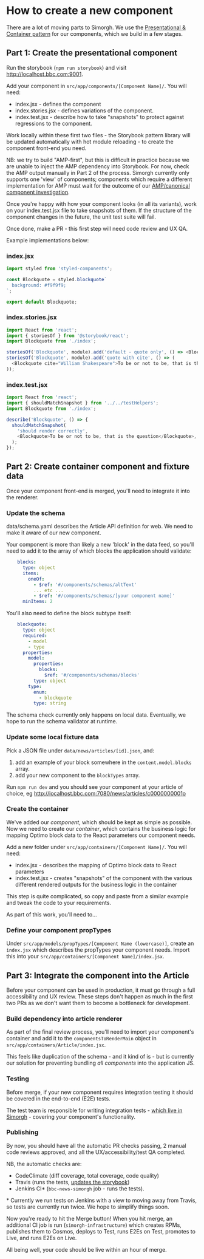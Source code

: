 # How to create a new component
There are a lot of moving parts to Simorgh. We use the [Presentational & Container pattern](https://medium.com/@dan_abramov/smart-and-dumb-components-7ca2f9a7c7d0) for our components, which we build in a few stages.

## Part 1: Create the presentational component
Run the storybook (`npm run storybook`) and visit http://localhost.bbc.com:9001.

Add your component in `src/app/components/[Component Name]/`. You will need:

* index.jsx - defines the component
* index.stories.jsx - defines variations of the component.
* index.test.jsx - describe how to take "snapshots" to protect against regressions to the component.

Work locally within these first two files - the Storybook pattern library will be updated automatically with hot module reloading - to create the component front-end you need.

NB: we try to build "AMP-first", but this is difficult in practice because we are unable to inject the AMP dependency into Storybook. For now, check the AMP output manually in Part 2 of the process. Simorgh currently only supports one 'view' of components; components which require a different implementation for AMP must wait for the outcome of our [AMP/canonical component investigation](https://github.com/bbc/simorgh/issues/884).

Once you're happy with how your component looks (in all its variants), work on your index.test.jsx file to take snapshots of them. If the structure of the component changes in the future, the unit test suite will fail.

Once done, make a PR - this first step will need code review and UX QA.

Example implementations below:

### index.jsx
```js
import styled from 'styled-components';

const Blockquote = styled.blockquote`
  background: #f9f9f9;
`;

export default Blockquote;
```

### index.stories.jsx
```js
import React from 'react';
import { storiesOf } from '@storybook/react';
import Blockquote from './index';

storiesOf('Blockquote', module).add('default - quote only', () => <Blockquote>To be or not to be, that is the question</Blockquote>);
storiesOf('Blockquote', module).add('quote with cite', () => (
  <Blockquote cite="William Shakespeare">To be or not to be, that is the question</Blockquote>
));
```

### index.test.jsx
```js
import React from 'react';
import { shouldMatchSnapshot } from '../../testHelpers';
import Blockquote from './index';

describe('Blockquote', () => {
  shouldMatchSnapshot(
    'should render correctly',
    <Blockquote>To be or not to be, that is the question</Blockquote>,
  );
});
```

## Part 2: Create container component and fixture data
Once your component front-end is merged, you'll need to integrate it into the renderer.

### Update the schema
data/schema.yaml describes the Article API definition for web. We need to make it aware of our new component.

Your component is more than likely a new 'block' in the data feed, so you'll need to add it to the array of which blocks the application should validate:

```yaml
    blocks:
      type: object
      items:
        oneOf:
          - $ref: '#/components/schemas/altText'
          ... etc ...
          - $ref: '#/components/schemas/[your component name]'
      minItems: 2
```

You'll also need to define the block subtype itself:

```yaml
    blockquote:
      type: object
      required:
        - model
        - type
      properties:
        model:
          properties:
            blocks:
              $ref: '#/components/schemas/blocks'
          type: object
        type:
          enum:
            - blockquote
          type: string
```

The schema check currently only happens on local data. Eventually, we hope to run the schema validator at runtime.

### Update some local fixture data
Pick a JSON file under `data/news/articles/[id].json`, and:

1) add an example of your block somewhere in the `content.model.blocks` array.
2) add your new component to the `blockTypes` array.

Run `npm run dev` and you should see your component at your article of choice, eg http://localhost.bbc.com:7080/news/articles/c0000000001o

### Create the container
We've added our _component_, which should be kept as simple as possible. Now we need to create our _container_, which contains the business logic for mapping Optimo block data to the React parameters our component needs.

Add a new folder under `src/app/containers/[Component Name]/`. You will need:

* index.jsx - describes the mapping of Optimo block data to React parameters
* index.test.jsx - creates "snapshots" of the component with the various different rendered outputs for the business logic in the container

This step is quite complicated, so copy and paste from a similar example and tweak the code to your requirements.

As part of this work, you'll need to...

### Define your component propTypes
Under `src/app/models/propTypes/[Component Name (lowercase)]`, create an `index.jsx` which describes the propTypes your component needs. Import this into your `src/app/containers/[Component Name]/index.jsx`.

## Part 3: Integrate the component into the Article
Before your component can be used in production, it must go through a full accessibility and UX review. These steps don't happen as much in the first two PRs as we don't want them to become a bottleneck for development.

### Build dependency into article renderer
As part of the final review process, you'll need to import your component's container and add it to the `componentsToRenderMain` object in `src/app/containers/Article/index.jsx`.

This feels like duplication of the schema - and it kind of is - but is currently our solution for preventing bundling _all components_ into the application JS.

### Testing
Before merge, if your new component requires integration testing it should be covered in the end-to-end (E2E) tests.

The test team is responsible for writing integration tests - [which live in Simorgh](https://github.com/bbc/simorgh/tree/latest/cypress) - covering your component's functionality.

### Publishing
By now, you should have all the automatic PR checks passing, 2 manual code reviews approved, and all the UX/accessibility/test QA completed.

NB, the automatic checks are:

* CodeClimate (diff coverage, total coverage, code quality)
* Travis (runs the tests, [updates the storybook](https://bbc.github.io/simorgh/))
* Jenkins CI* (`bbc-news-simorgh` job - runs the tests).

\* Currently we run tests on Jenkins with a view to moving away from Travis, so tests are currently run twice. We hope to simplify things soon.

Now you're ready to hit the Merge button! When you hit merge, an additional CI job is run (`simorgh-infrastructure`) which creates RPMs, publishes them to Cosmos, deploys to Test, runs E2Es on Test, promotes to Live, and runs E2Es on Live.

All being well, your code should be live within an hour of merge.
